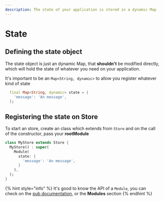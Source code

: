 ```yaml
---
description: The state of your application is stored in a dynamic Map
---
```


# State

## Defining the state object

The state object is just an dynamic Map, that **shouldn't** be modified directly, which will hold the state of whatever you need on your application.

It's important to be an `Map<String, dynamic>` to allow you register whatever kind of state

```dart
  final Map<String, dynamic> state = {
    'message': 'An message',
  };
```

## Registering the state on Store

To start an store, create an class which extends from `Store` and on the call of the constructor, pass your **rootModule**

```dart
class MyStore extends Store {
  MyStore() : super(
    Module(
      state: {
        'message': 'An message',
      }
    ),
  );
}

```

{% hint style="info" %}
It's good to know the API of a `Module`, you can check on the [pub documentation](https://pub.dev/documentation/vuex4flutter/latest/types_module/Module-class.html), or the **Modules** section 
{% endhint %}

